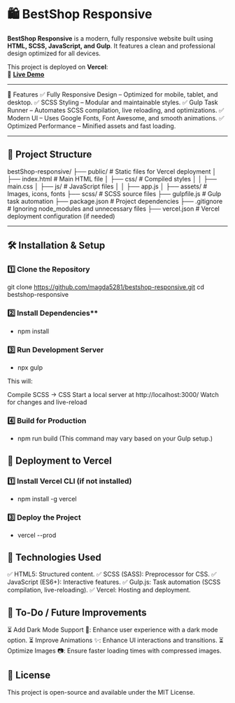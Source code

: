 # 🛍️ BestShop Responsive

**BestShop Responsive** is a modern, fully responsive website built using **HTML, SCSS, JavaScript, and Gulp**. It features a clean and professional design optimized for all devices.

This project is deployed on **Vercel**:  
🔗 **<a href="https://best-shop-resposive.vercel.app" target="_blank">Live Demo</a>**

---

🚀 Features
✅ Fully Responsive Design – Optimized for mobile, tablet, and desktop.
✅ SCSS Styling – Modular and maintainable styles.
✅ Gulp Task Runner – Automates SCSS compilation, live reloading, and optimizations.
✅ Modern UI – Uses Google Fonts, Font Awesome, and smooth animations.
✅ Optimized Performance – Minified assets and fast loading.

---

## 📂 Project Structure

bestShop-responsive/
├── public/ # Static files for Vercel deployment
│ ├── index.html # Main HTML file
│ ├── css/ # Compiled styles
│ │ ├── main.css
│ ├── js/ # JavaScript files
│ │ ├── app.js
│ ├── assets/ # Images, icons, fonts
├── scss/ # SCSS source files
├── gulpfile.js # Gulp task automation
├── package.json # Project dependencies
├── .gitignore # Ignoring node_modules and unnecessary files
├── vercel.json # Vercel deployment configuration (if needed)

---

## 🛠️ Installation & Setup

### 1️⃣ Clone the Repository

git clone https://github.com/magda5281/bestshop-responsive.git
cd bestshop-responsive

### 2️⃣ Install Dependencies\*\*

- npm install

### 3️⃣ Run Development Server

- npx gulp

This will:

Compile SCSS → CSS
Start a local server at http://localhost:3000/
Watch for changes and live-reload

### 4️⃣ Build for Production

- npm run build
  (This command may vary based on your Gulp setup.)

## 🚀 Deployment to Vercel

### 1️⃣ Install Vercel CLI (if not installed)

- npm install -g vercel

### 3️⃣ Deploy the Project

- vercel --prod

## 🎨 Technologies Used

✅ HTML5: Structured content.
✅ SCSS (SASS): Preprocessor for CSS.
✅ JavaScript (ES6+): Interactive features.
✅ Gulp.js: Task automation (SCSS compilation, live-reloading).
✅ Vercel: Hosting and deployment.

## 📌 To-Do / Future Improvements

⏳ Add Dark Mode Support 🌙: Enhance user experience with a dark mode option.
⏳ Improve Animations ✨: Enhance UI interactions and transitions.
⏳ Optimize Images 📷: Ensure faster loading times with compressed images.

## 📝 License

This project is open-source and available under the MIT License.
